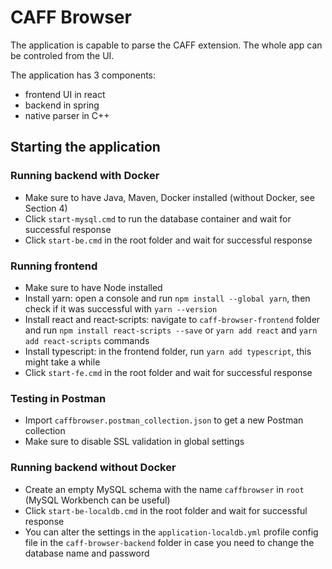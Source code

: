 # CAFF Browser

The application is capable to parse the CAFF extension. The whole app can be controled from the UI.

The application has 3 components:
 - frontend UI in react
 - backend in spring
 - native parser in C++

## Starting the application

### Running backend with Docker
- Make sure to have Java, Maven, Docker installed (without Docker, see Section 4)
- Click `start-mysql.cmd` to run the database container and wait for successful response
- Click `start-be.cmd` in the root folder and wait for successful response

### Running frontend
- Make sure to have Node installed
- Install yarn: open a console and run `npm install --global yarn`, then check if it was successful with `yarn --version`
- Install react and react-scripts: navigate to `caff-browser-frontend` folder and run `npm install react-scripts --save` or `yarn add react` and `yarn add react-scripts` commands
- Install typescript: in the frontend folder, run `yarn add typescript`, this might take a while
- Click `start-fe.cmd` in the root folder and wait for successful response

### Testing in Postman
- Import `caffbrowser.postman_collection.json` to get a new Postman collection
- Make sure to disable SSL validation in global settings

### Running backend without Docker
- Create an empty MySQL schema with the name `caffbrowser` in `root` (MySQL Workbench can be useful)
- Click `start-be-localdb.cmd` in the root folder and wait for successful response
- You can alter the settings in the `application-localdb.yml` profile config file in the `caff-browser-backend` folder in case you need to change the database name and password
